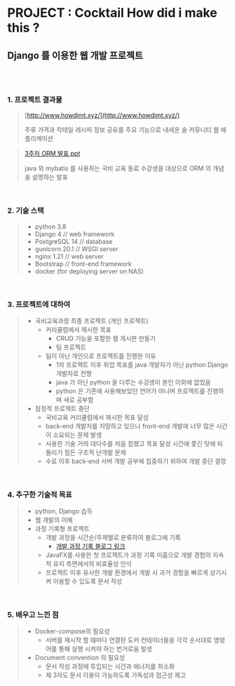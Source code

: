 # PROJECT : Cocktail How did i make this ?

## Django 를 이용한 웹 개발 프로젝트


<br><br>


### 1. 프로젝트 결과물
> [http://www.howdimt.xyz/](http://www.howdimt.xyz/)
>
> 주류 가격과 칵테일 레시피 정보 공유를 주요 기능으로 내세운 술 커뮤니티 웹 애플리케이션

>[3주차 ORM 발표 ppt](https://drive.google.com/file/d/1SR0sL2E_e0eVl3LOhmga6DvBPivja6zB/view?usp=share_link)
>
> java 와 mybatis 를 사용하는 국비 교육 동료 수강생을 대상으로 ORM 의 개념을 설명하는 발표

<br>

### 2. 기술 스택
>
> * python 3.8
> * Django 4 // web framework
> * PostgreSQL 14 // database
> * gunicorn 20.1 // WSGI server
> * nginx 1.21 // web server
> * Bootstrap // front-end framework
> * docker (for deploying server on NAS)

<br>

### 3. 프로젝트에 대하여
> * 국비교육과정 최종 프로젝트 (개인 프로젝트)
>   * 커리큘럼에서 제시한 목표
>     * CRUD 기능을 포함한 웹 게시판 만들기
>     * 팀 프로젝트
>   * 팀이 아닌 개인으로 프로젝트를 진행한 이유
>     * 1차 프로젝트 이후 취업 목표를 java 개발자가 아닌 python Django 개발자로 전향
>     * java 가 아닌 python 을 다루는 수강생이 본인 이외에 없었음
>     * python 은 기존에 사용해보았던 언어가 아니며 프로젝트를 진행하며 새로 공부함
> * 잠정적 프로젝트 중단
>   * 국비교육 커리큘럼에서 제시한 목표 달성
>   * back-end 개발자를 지망하고 있으나 front-end 개발에 너무 많은 시간이 소요되는 문제 발생
>   * 사용한 기술 거의 대다수를 처음 접했고 목표 달성 시간에 쫓긴 탓에 되돌리기 힘든 구조적 난개발 문제 
>   * 수료 이후 back-end 서버 개발 공부에 집중하기 위하여 개발 중단 결정  

<br>

### 4. 추구한 기술적 목표
>   * python, Django 습득
>   * 웹 개발의 이해
>   * 과정 기록형 프로젝트
>     * 개발 과정을 시간순/주제별로 분류하여 블로그에 기록
>       * [개발 과정 기록 블로그 링크](https://dpcalfola.tistory.com/entry/20220921-Django-pojc-A4)
>     * JavaFX를 사용한 첫 프로젝트가 과정 기록 미흡으로 개발 경험의 지속적 유지 측면에서의 비효율성 인식 
>     * 프로젝트 이후 유사한 개발 환경에서 개발 시 과거 경험을 빠르게 상기시켜 이용할 수 있도록 문서 작성  

<br>

### 5. 배우고 느낀 점
> * Docker-compose의 필요성
>   * 서버를 재시작 할 떄마다 연결돤 도커 컨테이너들을 각각 순서대로 명령어를 통해 실행 시켜야 하는 번거로움 발생   
> * Document convention 의 필요성
>   * 문서 작성 과정에 투입되는 시간과 에너지를 최소화
>   * 제 3자도 문서 이용이 가능하도록 가독성과 접근성 제고

[//]: # (> * 체계적인 구조 설계의 필요성)

[//]: # (>   * )
